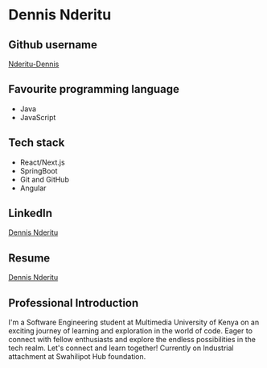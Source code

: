 # Dennis Nderitu

## Github username

[Nderitu-Dennis](https://github.com/Nderitu-Dennis)

## Favourite programming language

* Java
* JavaScript


## Tech stack

- React/Next.js
- SpringBoot
- Git and GitHub
- Angular



## LinkedIn

[Dennis Nderitu](www.linkedin.com/in/dennis-nderitu-a23766266)

## Resume

[Dennis Nderitu](https://docs.google.com/document/d/1DjSFVyWyAikEGAcmzJH-nKL44ZBuv0mceKoGZcKa_dM/edit#heading=h.jjb176pjw15x)

## Professional Introduction

I'm a Software Engineering student at Multimedia University of Kenya on an exciting journey of learning and exploration in the world of code. Eager to connect with fellow enthusiasts and explore the endless possibilities in the tech realm. Let's connect and learn together!
Currently on Industrial attachment at Swahilipot Hub foundation.
